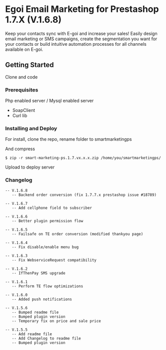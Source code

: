 # Egoi Email Marketing for Prestashop 1.7.X (V.1.6.8)

Keep your contacts sync with E-goi and increase your sales! Easily design email marketing or SMS campaigns, create the segmentation you want for your contacts or build intuitive automation processes for all channels available on E-goi.

## Getting Started

Clone and code

### Prerequisites

Php enabled server / Mysql enabled server

- SoapClient
- Curl lib

### Installing and Deploy

For install, clone the repo, rename folder to smartmarketingps 


And compress

```
$ zip -r smart-marketing-ps.1.7.vx.x.x.zip /home/you/smartmarketingps/
```

Upload to deploy server

### Changelog
```
-- V.1.6.8
   -- Backend order conversion (fix 1.7.7.x prestashop issue #18789)

-- V.1.6.7
   -- Add cellphone field to subscriber

-- V.1.6.6
   -- Better plugin permission flow 

-- V.1.6.5
   -- Failsafe on TE order conversion (modified thankyou page)

-- V.1.6.4
   -- Fix disable/enable menu bug

-- V.1.6.3
   -- Fix WebserviceRequest compatibility

-- V.1.6.2
   -- IfThenPay SMS upgrade

-- V.1.6.1
   -- Perform TE flow optimizations

-- V.1.6.0
   -- Added push notifications

-- V.1.5.6
   -- Bumped readme file
   -- Bumped plugin version
   -- Temporary fix on price and sale price

-- V.1.5.5
   -- Add readme file
   -- Add Changelog to readme file
   -- Bumped plugin version

```